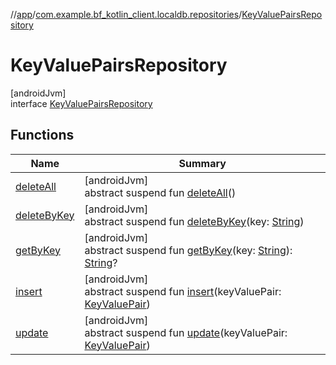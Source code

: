 //[app](../../../index.md)/[com.example.bf_kotlin_client.localdb.repositories](../index.md)/[KeyValuePairsRepository](index.md)

# KeyValuePairsRepository

[androidJvm]\
interface [KeyValuePairsRepository](index.md)

## Functions

| Name | Summary |
|---|---|
| [deleteAll](delete-all.md) | [androidJvm]<br>abstract suspend fun [deleteAll](delete-all.md)() |
| [deleteByKey](delete-by-key.md) | [androidJvm]<br>abstract suspend fun [deleteByKey](delete-by-key.md)(key: [String](https://kotlinlang.org/api/latest/jvm/stdlib/kotlin/-string/index.html)) |
| [getByKey](get-by-key.md) | [androidJvm]<br>abstract suspend fun [getByKey](get-by-key.md)(key: [String](https://kotlinlang.org/api/latest/jvm/stdlib/kotlin/-string/index.html)): [String](https://kotlinlang.org/api/latest/jvm/stdlib/kotlin/-string/index.html)? |
| [insert](insert.md) | [androidJvm]<br>abstract suspend fun [insert](insert.md)(keyValuePair: [KeyValuePair](../../com.example.bf_kotlin_client.localdb.models/-key-value-pair/index.md)) |
| [update](update.md) | [androidJvm]<br>abstract suspend fun [update](update.md)(keyValuePair: [KeyValuePair](../../com.example.bf_kotlin_client.localdb.models/-key-value-pair/index.md)) |
